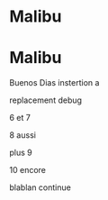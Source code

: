 # Malibu
# Malibu
Buenos Dias
instertion a

replacement debug

6 
et 7 

8 aussi


plus 9

10 encore


blablan continue

